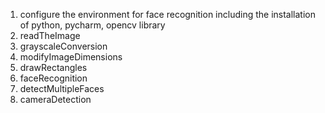 1. configure the environment for face recognition including the installation of python, pycharm, opencv library
2. readTheImage
3. grayscaleConversion
4. modifyImageDimensions
5. drawRectangles
6. faceRecognition
7. detectMultipleFaces
8. cameraDetection
